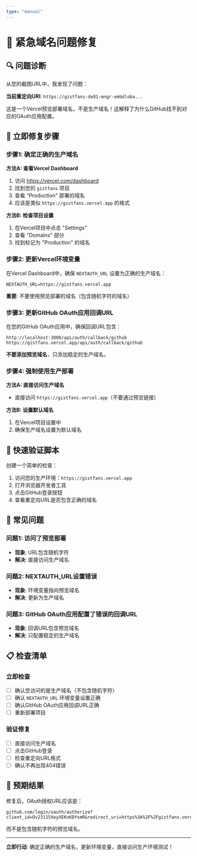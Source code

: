 ```yaml
---
type: "manual"
---
```


# 🚨 紧急域名问题修复

## 🔍 问题诊断

从您的截图URL中，我发现了问题：

**当前重定向URI**: `https://gistfans-de81-mngr-embdloba...`

这是一个Vercel预览部署域名，不是生产域名！这解释了为什么GitHub找不到对应的OAuth应用配置。

## 🎯 立即修复步骤

### 步骤1: 确定正确的生产域名

**方法A: 查看Vercel Dashboard**
1. 访问 https://vercel.com/dashboard
2. 找到您的 `gistfans` 项目
3. 查看 "Production" 部署的域名
4. 应该是类似 `https://gistfans.vercel.app` 的格式

**方法B: 检查项目设置**
1. 在Vercel项目中点击 "Settings"
2. 查看 "Domains" 部分
3. 找到标记为 "Production" 的域名

### 步骤2: 更新Vercel环境变量

在Vercel Dashboard中，确保 `NEXTAUTH_URL` 设置为正确的生产域名：

```
NEXTAUTH_URL=https://gistfans.vercel.app
```

**重要**: 不要使用预览部署的域名（包含随机字符的域名）

### 步骤3: 更新GitHub OAuth应用回调URL

在您的GitHub OAuth应用中，确保回调URL包含：

```
http://localhost:3000/api/auth/callback/github
https://gistfans.vercel.app/api/auth/callback/github
```

**不要添加预览域名**，只添加稳定的生产域名。

### 步骤4: 强制使用生产部署

**方法A: 直接访问生产域名**
- 直接访问 `https://gistfans.vercel.app`（不要通过预览链接）

**方法B: 设置默认域名**
1. 在Vercel项目设置中
2. 确保生产域名设置为默认域名

## 🔧 快速验证脚本

创建一个简单的检查：

1. 访问您的生产环境：`https://gistfans.vercel.app`
2. 打开浏览器开发者工具
3. 点击GitHub登录按钮
4. 查看重定向URL是否包含正确的域名

## 🚨 常见问题

### 问题1: 访问了预览部署
- **现象**: URL包含随机字符
- **解决**: 直接访问生产域名

### 问题2: NEXTAUTH_URL设置错误
- **现象**: 环境变量指向预览域名
- **解决**: 更新为生产域名

### 问题3: GitHub OAuth应用配置了错误的回调URL
- **现象**: 回调URL包含预览域名
- **解决**: 只配置稳定的生产域名

## 📋 检查清单

### 立即检查
- [ ] 确认您访问的是生产域名（不包含随机字符）
- [ ] 确认 `NEXTAUTH_URL` 环境变量设置正确
- [ ] 确认GitHub OAuth应用回调URL正确
- [ ] 重新部署项目

### 验证修复
- [ ] 直接访问生产域名
- [ ] 点击GitHub登录
- [ ] 检查重定向URL格式
- [ ] 确认不再出现404错误

## 🎯 预期结果

修复后，OAuth授权URL应该是：
```
github.com/login/oauth/authorize?client_id=Ov23115XeyXEKnKDYsmR&redirect_uri=https%3A%2F%2Fgistfans.vercel.app%2Fapi%2Fauth%2Fcallback%2Fgithub
```

而不是包含随机字符的预览域名。

---

**立即行动**: 确定正确的生产域名，更新环境变量，直接访问生产环境测试！
